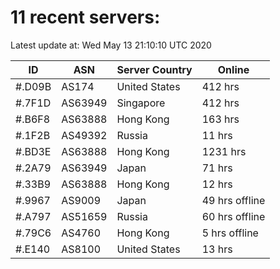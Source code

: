 # 11 recent servers:

Latest update at: Wed May 13 21:10:10 UTC 2020

| ID | ASN | Server Country | Online |
| -- | --- | -------------- | ------ |
| #.D09B | AS174 | United States | 412 hrs |
| #.7F1D | AS63949 | Singapore | 412 hrs |
| #.B6F8 | AS63888 | Hong Kong | 163 hrs |
| #.1F2B | AS49392 | Russia | 11 hrs |
| #.BD3E | AS63888 | Hong Kong | 1231 hrs |
| #.2A79 | AS63949 | Japan | 71 hrs |
| #.33B9 | AS63888 | Hong Kong | 12 hrs |
| #.9967 | AS9009 | Japan | 49 hrs offline |
| #.A797 | AS51659 | Russia | 60 hrs offline |
| #.79C6 | AS4760 | Hong Kong | 5 hrs offline |
| #.E140 | AS8100 | United States | 13 hrs |

